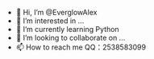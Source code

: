 - 👋 Hi, I’m @EverglowAlex
- 👀 I’m interested in ...
- 🌱 I’m currently learning Python
- 💞️ I’m looking to collaborate on ...
- 📫 How to reach me QQ：2538583099

<!---
EverglowAlex/EverglowAlex is a ✨ special ✨ repository because its `README.md` (this file) appears on your GitHub profile.
You can click the Preview link to take a look at your changes.
--->
